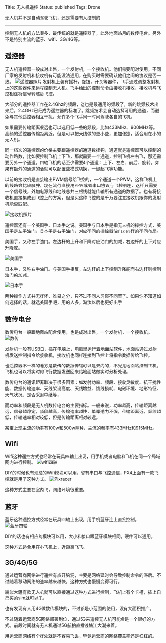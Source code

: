 Title: 无人机遥控
Status: published
Tags: Drone

无人机并不是自动驾驶飞机，还是需要有人控制的

------

控制无人机的方法很多，最传统的就是遥控器了，此外地面站用的数传电台。另外不是特别主流的蓝牙、wifi、3G/4G等。

## 遥控器

无人机遥控器一般成对出售，一个发射机，一个接收机。他们需要配对使用，不同厂家的发射机和接收机有可能没法通用，在购买时需要确认他们之间的协议是否一致。
![遥控器照片]({filename}images/2018/09/29_frsky-horus-x10s-radio-transmitter-tx-compare-taranis-qx7-1024x682.jpg)
发射机上装有摇杆，旋钮，开关等器件，飞手通过调整发射机上的这些器件来远程控制无人机。飞手给出的控制命令由接收机接收，接收机与飞控相连将信号转递给飞控。

大部分的遥控器工作在2.4Ghz的频段，这也是最通用的频段了。新的跳频技术出来后，2.4GHz已经成为遥控器的标准了。跳频技术会自动选择可用的通道，而避免与其他遥控器相互干扰，允许多个飞手同一时间驾驶各自的飞机。

如果需要传输距离很远也可以选用低一些的频段，比如433MHz、900MHz等。高频的遥控器传输距离近，但是可以把天线做的更小些，更加便捷，适合用在小的无人机。

同一档次的遥控器的价格主要跟遥控器的通道数挂钩，通道就是遥控器可以控制的动作路数，比如要控制飞机上下飞，那就需要一个通道，控制飞机左右飞，那还需要另外一个通道。四轴飞机的话至少需要4个通道：上下、左右、前后、旋转。如果有额外的通道的话就可以配置些模式切换，一键起飞等功能。

以前的接收机是直接输出PWM信号给飞控的，一个通道一个PWM，这样飞机上的线路会比较臃肿。现在流行直接用PPM或者串口协议与飞控相连，这样只需要一个信号线，外加电源线和地线总共三根线就能传输所有通道的数据了。也有将接收机直接集成到飞控上的方案，但是买这种飞控的是千万要注意接收机跟你的发射机能否匹配。

![接收机照片]({filename}images/2018/09/29_r-xsr-frsky-receiver-rx-2.jpg)

遥控器还有一个美国手、日本手之说。美国手与日本手是指无人机的操控方式，美国手是左手油门，日本手是右手油门，对应不同的操控器油门方向杆的不同布局。

美国手，又称左手油门。左边杆的上升和下降对应油门的加减，右边杆的上下对应升降舵。

![美国手]({filename}images/2018/09/29_mode1.svg)

日本手，又称右手油门。与美国手相反，左边杆的上下控制升降舵而右边杆则控制油门的加减。

![日本手]({filename}images/2018/09/29_mode2.svg)

两种操作方式并无好坏、难易之分，只不过不同人习惯不同罢了。如果你不知道如何选择的话，就选美国手吧，用的人多，淘汰以后也更好出手

## 数传电台

数传电台一般跟地面站配合使用，也是成对出售，一个发射机，一个接收机。
![数传]({filename}images/2018/09/29_transmission.jpg)

发射机一般有USB口，插在电脑上，电脑里运行着地面站软件，地面站通过发射机发送控制指令给接收机，接收机也同样连接到飞控上将指令数据传给飞控。

也遥控器不一样的地方是数传的数据传输可以是双向的，不光是地面站控制飞机，飞机也可以将实时的飞行数据发送回来给地面站做实时分析处理。

数传电台的通讯距离取决于很多因素：如发射功率、频段、接收灵敏度、抗干扰性能、数据传输速率、天线架设高度、天线增益、馈线损耗、电磁环境、地形特征、天气状况、是否采用中继等，

而功率和频段是无人机数传电台的主要指标。一般来说，功率越高，传输距离越远，信号越稳定。频段越高，传输速率越快，单穿透力不强，传输距离近。频段越低，传输速率相对较低，但是传输距离相对较远。

某宝上现主流的功率有100w和500w两种，主流的频率有433MHz和915MHz。



## Wifi 

Wifi这种遥控方式也经常在玩具四轴上出现，用手机或者电脑和飞机在同一个局域网内进行控制。
![wifi四轴]({filename}images/2018/09/29_wifi_quadcopter.jpg)

DIY的时候也有现成的Wifi模块可以用，留有串口与飞控通信，PX4上面有一款飞控就是用了这种方式。
![Pixracer]({filename}images/2018/09/pixracer_hero_grey.jpg)

这种方式主要在室内飞，网络环境很重要。

## 蓝牙

蓝牙这种遥控方式经常在玩具四轴上出现，用手机蓝牙连上直接控制。
![蓝牙四轴]({filename}images/2018/09/29_blueTooth_quadcopter.jpg)

DIY的话也有相应的模块可以用，大小和接口跟蓝牙模块相同，硬件可以通用。

这种方式适合用在小飞机上，近距离飞飞。

## 3G/4G/5G

通过运营商网络进行遥控有点开脑洞，主要是网络延时会导致控制命令的滞后。不过随着移动网络的速率越来越快，这种方式也慢慢变得可行。

貌似大疆有款无人机就可以直接通过这种方式进行控制，飞机上有个卡槽，插上自己买的sim就可以了。

也有发现有人用4G做数传模块的，不过都是小范围的使用，没有大面积推广。

不过随着运营商5G网络部署到位，通过5G来遥控无人机可能会是一个很好的方式。前段时间就有无人机通过5G航拍直播钱塘江大潮来着。

用运营商网络有个好处就是不容易飞丢，毕竟运营商的网络覆盖率还是杠杠的。
